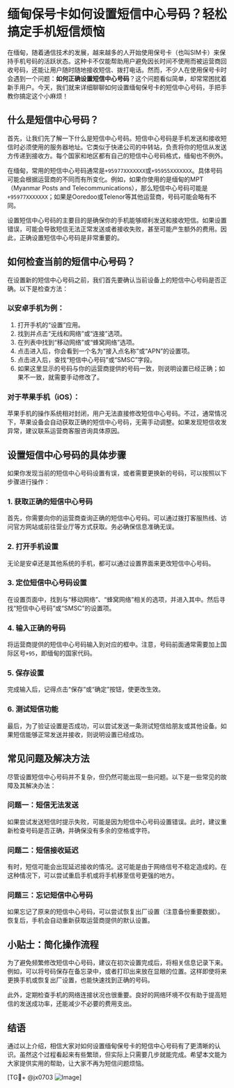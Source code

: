 # 缅甸保号卡如何设置短信中心号码？轻松搞定手机短信烦恼

在缅甸，随着通信技术的发展，越来越多的人开始使用保号卡（也叫SIM卡）来保持手机号码的活跃状态。这种卡不仅能帮助用户避免因长时间不使用而被运营商回收号码，还能让用户随时随地接收短信、拨打电话。然而，不少人在使用保号卡时会遇到一个问题：**如何正确设置短信中心号码**？这个问题看似简单，却常常困扰着新手用户。今天，我们就来详细聊聊如何设置缅甸保号卡的短信中心号码，手把手教你搞定这个小麻烦！

## 什么是短信中心号码？

首先，让我们先了解一下什么是短信中心号码。短信中心号码是手机发送和接收短信时必须使用的服务器地址。它类似于快递公司的中转站，负责将你的短信从发送方传递到接收方。每个国家和地区都有自己的短信中心号码格式，缅甸也不例外。

在缅甸，常用的短信中心号码通常是`+95977XXXXXXX`或`+95955XXXXXXX`。具体号码可能会根据运营商的不同而有所变化。例如，如果你使用的是缅甸的MPT（Myanmar Posts and Telecommunications），那么短信中心号码可能是`+95977XXXXXXX`；如果是Ooredoo或Telenor等其他运营商，号码可能会略有不同。

设置短信中心号码的主要目的是确保你的手机能够顺利发送和接收短信。如果设置错误，可能会导致短信无法正常发送或者接收失败，甚至可能产生额外的费用。因此，正确设置短信中心号码是非常重要的。

## 如何检查当前的短信中心号码？

在设置新的短信中心号码之前，我们首先要确认当前设备上的短信中心号码是否正确。以下是检查方法：

### 以安卓手机为例：
1. 打开手机的“设置”应用。
2. 找到并点击“无线和网络”或“连接”选项。
3. 在列表中找到“移动网络”或“蜂窝网络”选项。
4. 点击进入后，你会看到一个名为“接入点名称”或“APN”的设置项。
5. 点击进入后，查找“短信中心号码”或“SMSC”字段。
6. 如果这里显示的号码与你的运营商提供的号码一致，则说明设置已经正确；如果不一致，就需要手动修改了。

### 对于苹果手机（iOS）：
苹果手机的操作系统相对封闭，用户无法直接修改短信中心号码。不过，通常情况下，苹果设备会自动获取正确的短信中心号码，无需手动调整。如果发现短信收发异常，建议联系运营商客服咨询具体原因。

## 设置短信中心号码的具体步骤

如果你发现当前的短信中心号码设置有误，或者需要更换新的号码，可以按照以下步骤进行操作：

### 1. 获取正确的短信中心号码
首先，你需要向你的运营商查询正确的短信中心号码。可以通过拨打客服热线、访问官方网站或前往营业厅等方式获取。务必确保信息准确无误。

### 2. 打开手机设置
无论是安卓还是其他系统的手机，都可以通过设置界面来更改短信中心号码。

### 3. 定位短信中心号码设置
在设置页面中，找到与“移动网络”、“蜂窝网络”相关的选项，并进入其中。然后寻找“短信中心号码”或“SMSC”的设置项。

### 4. 输入正确的号码
将运营商提供的短信中心号码输入到对应的框中。注意，号码前面通常需要加上国际区号`+95`，即缅甸的国家代码。

### 5. 保存设置
完成输入后，记得点击“保存”或“确定”按钮，使更改生效。

### 6. 测试短信功能
最后，为了验证设置是否成功，可以尝试发送一条测试短信给朋友或其他设备。如果短信能够正常发送并接收，则说明设置已经成功。

## 常见问题及解决方法

尽管设置短信中心号码并不复杂，但仍然可能出现一些问题。以下是一些常见的故障及其解决办法：

### 问题一：短信无法发送
如果尝试发送短信时提示失败，可能是因为短信中心号码设置错误。此时，建议重新检查号码是否正确，并确保没有多余的空格或字符。

### 问题二：短信接收延迟
有时，短信可能会出现延迟接收的情况。这可能是由于网络信号不稳定造成的。在这种情况下，可以尝试重启手机或将手机移至信号更强的地方。

### 问题三：忘记短信中心号码
如果忘记了原来的短信中心号码，可以尝试恢复出厂设置（注意备份重要数据）。恢复后，手机会自动重新获取运营商提供的默认设置。

## 小贴士：简化操作流程

为了避免频繁修改短信中心号码，建议在初次设置完成后，将相关信息记录下来。例如，可以将号码保存在备忘录中，或者打印出来放在显眼的位置。这样即使将来更换手机或恢复出厂设置，也能快速找到正确的号码。

此外，定期检查手机的网络连接状况也很重要。良好的网络环境不仅有助于提高短信的发送成功率，还能减少不必要的费用支出。

## 结语

通过以上介绍，相信大家对如何设置缅甸保号卡的短信中心号码有了更清晰的认识。虽然这个过程看起来有些繁琐，但实际上只需要几步就能完成。希望本文能为大家提供实用的帮助，让大家不再为短信问题烦恼。

[TG💪+ @jx0703 ![Image](https://github.com/user-attachments/assets/dbca1d08-cadb-493c-b0ec-ad6f7a83f270)]